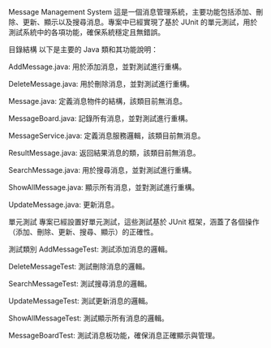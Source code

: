 Message Management System
這是一個消息管理系統，主要功能包括添加、刪除、更新、顯示以及搜尋消息。專案中已經實現了基於 JUnit 的單元測試，用於測試系統中的各項功能，確保系統穩定且無錯誤。

目錄結構
以下是主要的 Java 類和其功能說明：

AddMessage.java: 用於添加消息，並對測試進行重構。

DeleteMessage.java: 用於刪除消息，並對測試進行重構。

Message.java: 定義消息物件的結構，該類目前無消息。

MessageBoard.java: 記錄所有消息，並對測試進行重構。

MessageService.java: 定義消息服務邏輯，該類目前無消息。

ResultMessage.java: 返回結果消息的類，該類目前無消息。

SearchMessage.java: 用於搜尋消息，並對測試進行重構。

ShowAllMessage.java: 顯示所有消息，並對測試進行重構。

UpdateMessage.java: 更新消息。

單元測試
專案已經設置好單元測試，這些測試基於 JUnit 框架，涵蓋了各個操作（添加、刪除、更新、搜尋、顯示）的正確性。

測試類別
AddMessageTest: 測試添加消息的邏輯。

DeleteMessageTest: 測試刪除消息的邏輯。

SearchMessageTest: 測試搜尋消息的邏輯。

UpdateMessageTest: 測試更新消息的邏輯。

ShowAllMessageTest: 測試顯示所有消息的邏輯。

MessageBoardTest: 測試消息板功能，確保消息正確顯示與管理。

